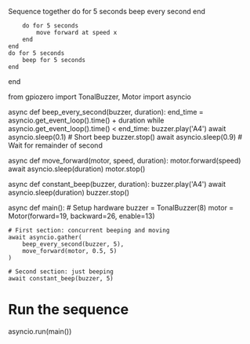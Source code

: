 
Sequence
    together
        do for 5 seconds
            beep every second
        end

        do for 5 seconds
            move forward at speed x
        end
    end
    do for 5 seconds
        beep for 5 seconds
    end
end

from gpiozero import TonalBuzzer, Motor
import asyncio

async def beep_every_second(buzzer, duration):
    end_time = asyncio.get_event_loop().time() + duration
    while asyncio.get_event_loop().time() < end_time:
        buzzer.play('A4')
        await asyncio.sleep(0.1)  # Short beep
        buzzer.stop()
        await asyncio.sleep(0.9)  # Wait for remainder of second

async def move_forward(motor, speed, duration):
    motor.forward(speed)
    await asyncio.sleep(duration)
    motor.stop()

async def constant_beep(buzzer, duration):
    buzzer.play('A4')
    await asyncio.sleep(duration)
    buzzer.stop()

async def main():
    # Setup hardware
    buzzer = TonalBuzzer(8)
    motor = Motor(forward=19, backward=26, enable=13)

    # First section: concurrent beeping and moving
    await asyncio.gather(
        beep_every_second(buzzer, 5),
        move_forward(motor, 0.5, 5)
    )

    # Second section: just beeping
    await constant_beep(buzzer, 5)

# Run the sequence
asyncio.run(main())